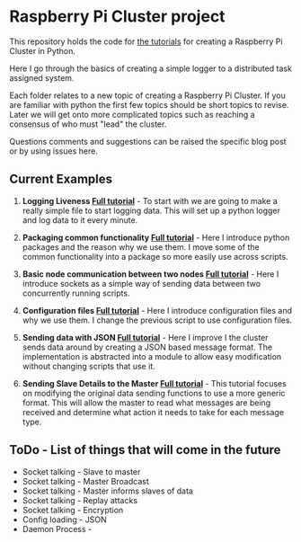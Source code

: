 Raspberry Pi Cluster project
============================

This repository holds the code for [the tutorials](https://chewett.co.uk/blog/category/raspberry-pi-cluster/) for creating a Raspberry Pi Cluster in Python.

Here I go through the basics of creating a simple logger to a distributed task assigned system.

Each folder relates to a new topic of creating a Raspberry Pi Cluster.
If you are familiar with python the first few topics should be short topics to revise.
Later we will get onto more complicated topics such as reaching a consensus of who must "lead" the cluster.

Questions comments and suggestions can be raised the specific blog post or by using issues here.

## Current Examples

1. **Logging Liveness [Full tutorial](https://chewett.co.uk/blog/741/raspberry-pi-cluster-node-01-logging-liveness/)** - 
 To start with we are going to make a really simple file to start logging data.
 This will set up a python logger and log data to it every minute.

2. **Packaging common functionality [Full tutorial](https://chewett.co.uk/blog/881/raspberry-pi-cluster-node-02-packaging-common-functionality/)** -
 Here I introduce python packages and the reason why we use them.
I move some of the common functionality into a package so more easily use across scripts.

3. **Basic node communication between two nodes [Full tutorial](https://chewett.co.uk/blog/901/raspberry-pi-cluster-node-03-basic-node-communication-two-nodes/)** -
 Here I introduce sockets as a simple way of sending data between two concurrently running scripts.

4. **Configuration files [Full tutorial](https://chewett.co.uk/blog/1001/raspberry-pi-cluster-node-04-configuration-files-configparser/)** - 
 Here I introduce configuration files and why we use them.
 I change the previous script to use configuration files.
 
5. **Sending data with JSON [Full tutorial](https://chewett.co.uk/blog/1072/raspberry-pi-cluster-node-05-talking-to-nodes-with-json/)** -
 Here I improve I the cluster sends data around by creating a JSON
 based message format. The implementation is abstracted into a module
 to allow easy modification without changing scripts that use it.

6. **Sending Slave Details to the Master [Full tutorial](https://chewett.co.uk/blog/)** -
 This tutorial focuses on modifying the original data sending functions
to use a more generic format. This will allow the master to read what messages are being received and
determine what action it needs to take for each message type.

 
 
## ToDo - List of things that will come in the future

* Socket talking - Slave to master
* Socket talking - Master Broadcast
* Socket talking - Master informs slaves of data
* Socket talking - Replay attacks
* Socket talking - Encryption
* Config loading - JSON
* Daemon Process -